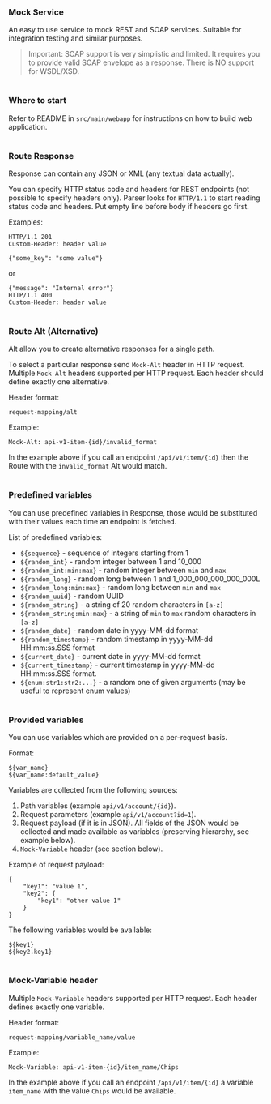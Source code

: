 ### Mock Service

An easy to use service to mock REST and SOAP services.
Suitable for integration testing and similar purposes.

> Important: SOAP support is very simplistic and limited.
It requires you to provide valid SOAP envelope as a response.
There is NO support for WSDL/XSD.

#
### Where to start

Refer to README in `src/main/webapp` for instructions on how to build web application.

#
### Route Response

Response can contain any JSON or XML (any textual data actually).

You can specify HTTP status code and headers for REST endpoints
(not possible to specify headers only).
Parser looks for `HTTP/1.1` to start reading status code and headers.
Put empty line before body if headers go first.

Examples:

    HTTP/1.1 201
    Custom-Header: header value
    
    {"some_key": "some value"}
    
or

    {"message": "Internal error"}
    HTTP/1.1 400
    Custom-Header: header value

#
### Route Alt (Alternative)

Alt allow you to create alternative responses for a single path.

To select a particular response send `Mock-Alt` header in HTTP request.
Multiple `Mock-Alt` headers supported per HTTP request.
Each header should define exactly one alternative.

Header format:

    request-mapping/alt
    
Example:

    Mock-Alt: api-v1-item-{id}/invalid_format

In the example above if you call an endpoint `/api/v1/item/{id}`
then the Route with the `invalid_format` Alt would match.

#
### Predefined variables

You can use predefined variables in Response, those would be substituted
with their values each time an endpoint is fetched.

List of predefined variables:

- `${sequence}` - sequence of integers starting from 1
- `${random_int}` - random integer between 1 and 10_000
- `${random_int:min:max}` - random integer between `min` and `max`
- `${random_long}` - random long between 1 and 1_000_000_000_000_000L
- `${random_long:min:max}` - random long between `min` and `max`
- `${random_uuid}` - random UUID
- `${random_string}` - a string of 20 random characters in `[a-z]`
- `${random_string:min:max}` - a string of `min` to `max` random characters in `[a-z]`
- `${random_date}` - random date in yyyy-MM-dd format
- `${random_timestamp}` - random timestamp in yyyy-MM-dd HH:mm:ss.SSS format
- `${current_date}` - current date in yyyy-MM-dd format
- `${current_timestamp}` - current timestamp in yyyy-MM-dd HH:mm:ss.SSS format.
- `${enum:str1:str2:...}` - a random one of given arguments (may be useful to represent enum values)

#
### Provided variables

You can use variables which are provided on a per-request basis.

Format:

    ${var_name}
    ${var_name:default_value}

Variables are collected from the following sources:

1. Path variables (example `api/v1/account/{id}`).
2. Request parameters (example `api/v1/account?id=1`).
3. Request payload (if it is in JSON).
All fields of the JSON would be collected and made available as variables
(preserving hierarchy, see example below).
4. `Mock-Variable` header (see section below).

Example of request payload:

    {
        "key1": "value 1",
        "key2": {
            "key1": "other value 1"
        }
    }

The following variables would be available:

    ${key1}
    ${key2.key1}

#
### Mock-Variable header

Multiple `Mock-Variable` headers supported per HTTP request.
Each header defines exactly one variable.

Header format:

    request-mapping/variable_name/value
    
Example:

    Mock-Variable: api-v1-item-{id}/item_name/Chips

In the example above if you call an endpoint `/api/v1/item/{id}`
a variable `item_name` with the value `Chips` would be available.